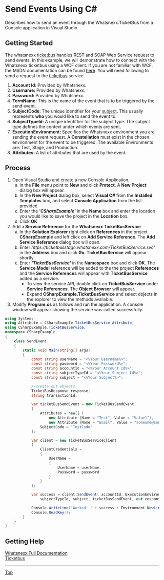 Send Events Using C#
===============

Describes how to send an event through the Whatsnexx.TicketBus from a Console application in Visual Studio.

Getting Started
------------------
The whatsnexx [ticketbus](https://github.com/whatsnexx/Whatsnexx/wiki/TicketBus) handles REST and SOAP Web Service request to send events. In this example, we will demonstrate how to connect with the Whatsnexx ticketbus using a WCF client. If you are not familiar with WCF, the MSDN documentation can be found [here](http://msdn.microsoft.com/en-us/library/dd456779.aspx). You will need following to send a request to the [ticketbus](https://github.com/whatsnexx/Whatsnexx/wiki/TicketBus) service.

1. <b>Account Id:</b> Provided by Whatsnexx.
2. <b>Username:</b> Provided by Whatsnexx.
2. <b>Password:</b> Provided by Whatsnexx.
3. <b>TermName:</b> This is the name of the event that is to be triggered by the send event.
4. <b>SubjectCode:</b> The unique identifier for your [subject](). This usually represents <b>who</b> you would like to send the event to.
5. <b>SubjectTypeId:</b> A unique identitfier for the subject type. The subject type defines the context under which events are sent.
6. <b>ExecutionEnvironment:</b> Specifies the Whatsnexx environment you are sending the event request. A <b>Constellation</b> must exist in the chosen environment for the event to be triggered. The available Environments are: Test, Stage, and Production.
7. <b>Attributes:</b> A list of attributes that are used by the event.

Process
----------------

<ol>
<li>Open Visual Studio and create a new Console Application.
  <ol type="a">
    <li>In the <b>File</b> menu point to <b>New</b> and click <b>Protect</b>. A  <b>New Project</b> dialog box will appear.</li>
    <li>In the  <b>New Project</b> dialog box, select <b>Visual C#</b> from the <b>Installed Templates</b> box, and select <b>Console Application</b> from the list provided</li>
    <li>Enter the <b><i>'CSharpExample'</i></b> in the <b>Name</b> box and enter the location you would like to save the project in the <b>Location</b> box.</li>
    <li>Click <b>OK</b></li>
  </ol>
</li>
<li>Add a <b>Service Reference</b> for the <b>Whatsnexx TicketBusService</b>
<ol type="a">
        <li>In the <b>Solution Explorer</b> right click on <b>References</b> in the project <b>CSharpExample</b> and left click on <b>Add Service Reference</b>. The <b>Add Service Reference</b> dialog box will open.</li>
        <li>Enter<i>'https://ticketbusstage.whatsnexx.com/TicketBusService.svc'</i> in the <b>Address</b> box and click <b>Go. TicketBusService</b> will appear shortly.</li>
        <li>Enter <b><i>'TicketBusService'</i></b> in the <b>Namespace</b> box and click <b>OK</b>. The <b>Service Model</b> reference will be added to the the project <b>References</b> and the <b>Service References</b> will appear with <b>TicketBusService</b> added as a service.
        <ul><li>To view the service API, double click on <b>TicketBusService</b> under <b>Service References</b>. The <b>Object Browser</b> will appear.</li><li>Expand <b>CSharpExample.TicketBusService</b> and select objects in the explorer to view the methods available.</li></ul></li>
</ol>
</li>
<li>Modify <b>Program.cs</b> as follows and run the application. A console window will appear showing the service was called successfully.
</li>
</ol>

```csharp
using System;
using Attribute = CSharpExample.TicketBusService.Attribute;
using CSharpExample.TicketBusService;
namespace CSharpExample
{
    class SendEvent
    {
        static void Main(string[] args)
        {
            const string userName = "<%Your Username%>";
            const string password = "<%Your Password%>";
            const string accountId = "<%Your Account Id%>";
            const string subjectTypeId = "<%Your Subject Id%>";
            const string subject = "<%Your Subject%>";

            //create out objects
            TicketBusResponse response;
            string transactionId;

            var ticketBusSendEvent = new TicketBusSendEvent
            {
                Attributes = new[] {
                    new Attribute {Name = "Test", Value = "Value1"}, 
                    new Attribute {Name = "Email", Value = "someone@somewhere.com"}},
                SubjectCode = "TestCode"
            };

            var client = new TicketBusServiceClient
            {
                ClientCredentials =
                {
                    UserName =
                    {
                        UserName = userName,
                        Password = password
                    }
                }
            };

            var success = client.SendEvent( accountId, ExecutionEnvironments.Stage,
                subjectTypeId, subject, ticketBusSendEvent, out response, out transactionId);

            Console.WriteLine("Worked: " + success + Environment.NewLine + "TransactionId: " + transactionId);
            Console.ReadKey();
        }
    }
}
```

Getting Help
-----------
[Whatsnexx Full Documentation](https://github.com/whatsnexx/Whatsnexx/wiki)  
[Ticketbus](https://github.com/whatsnexx/Whatsnexx/wiki/TicketBus)  

*****
[Top](https://github.com/paulsmelser/PHP-Send-Event/blob/master/README.md#send-events-using-php)

